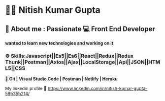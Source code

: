 # :technologist: Nitish Kumar Gupta
## :boy: About me :	Passionate :computer: Front End Developer 
**wanted to learn new technologies and working on it**
### :gear: Skills:Javascript||Es5||Es6||React||Redux||Redux Thunk||Postman||Axios||Ajax||LocalStorage||Api||JSON||HTML5||CSS
  :wrench: **Git | Visual Studio Code | Postman | Netlify | Heroku**
  
   My linkedin profile :link: https://www.linkedin.com/in/nitish-kumar-gupta-58b35b214/
